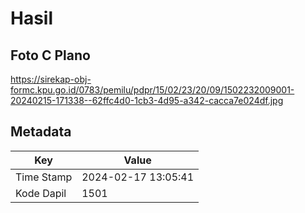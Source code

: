# Hasil

## Foto C Plano

https://sirekap-obj-formc.kpu.go.id/0783/pemilu/pdpr/15/02/23/20/09/1502232009001-20240215-171338--62ffc4d0-1cb3-4d95-a342-cacca7e024df.jpg


## Metadata

| Key        | Value               |
| ---------- | ------------------- |
| Time Stamp | 2024-02-17 13:05:41 |
| Kode Dapil | 1501                |



